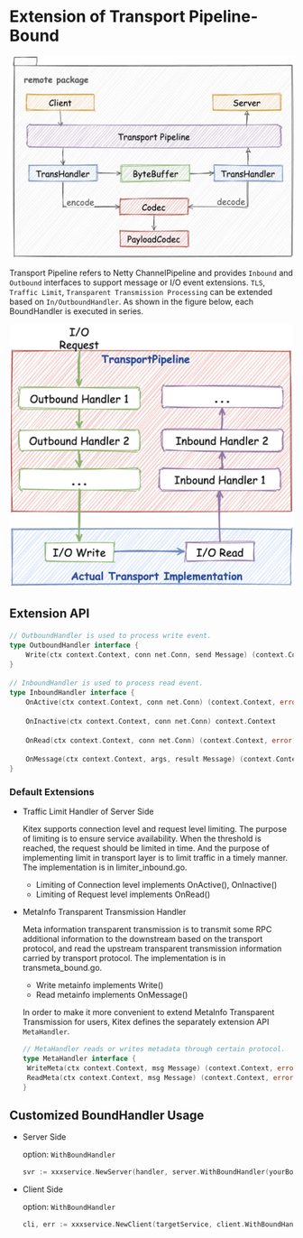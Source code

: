 # Extension of Transport Pipeline-Bound

![remote_module](../../images/remote_module.png)

Transport Pipeline refers to Netty ChannelPipeline and provides `Inbound` and `Outbound` interfaces to support message or I/O event extensions. `TLS`,  `Traffic Limit`, `Transparent Transmission Processing` can be extended based on `In/OutboundHandler`. As shown in the figure below, each BoundHandler is executed in series.

![trans_pipeline](../../images/trans_pipeline.png)

## Extension API

```go
// OutboundHandler is used to process write event.
type OutboundHandler interface {
	Write(ctx context.Context, conn net.Conn, send Message) (context.Context, error)
}

// InboundHandler is used to process read event.
type InboundHandler interface {
	OnActive(ctx context.Context, conn net.Conn) (context.Context, error)

	OnInactive(ctx context.Context, conn net.Conn) context.Context

	OnRead(ctx context.Context, conn net.Conn) (context.Context, error)

	OnMessage(ctx context.Context, args, result Message) (context.Context, error)
}
```

### Default Extensions

- Traffic Limit Handler of Server Side

  Kitex supports connection level and request level limiting. The purpose of limiting is to ensure service availability. When the threshold is reached, the request should be limited in time. And the purpose of implementing limit in transport layer is to limit traffic in a timely manner. The implementation is in limiter_inbound.go.

  - Limiting of Connection level implements OnActive(), OnInactive()
  - Limiting of Request level implements OnRead()

- MetaInfo Transparent Transmission Handler

  Meta information transparent transmission is to transmit some RPC additional information to the downstream based on the transport protocol, and read the upstream transparent transmission information carried by transport protocol. The implementation is in transmeta_bound.go.

  - Write metainfo implements Write()
  - Read metainfo  implements OnMessage()
  
  In order to make it more convenient to extend MetaInfo Transparent Transmission for users, Kitex defines the separately extension API `MetaHandler`.
  
   ```go
   // MetaHandler reads or writes metadata through certain protocol.
   type MetaHandler interface {
   	WriteMeta(ctx context.Context, msg Message) (context.Context, error)
   	ReadMeta(ctx context.Context, msg Message) (context.Context, error)
   }
   ```
  
  

## Customized BoundHandler Usage

- Server Side

  option: `WithBoundHandler`

  ```go
  svr := xxxservice.NewServer(handler, server.WithBoundHandler(yourBoundHandler))
  ```

- Client Side

  option: `WithBoundHandler`

  ```go
  cli, err := xxxservice.NewClient(targetService, client.WithBoundHandler(yourBoundHandler))
  ```

  

